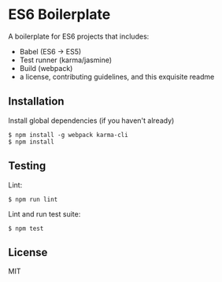 ES6 Boilerplate
===============================================================================

A boilerplate for ES6 projects that includes:

  * Babel (ES6 -> ES5)
  * Test runner (karma/jasmine)
  * Build (webpack)
  * a license, contributing guidelines, and this exquisite readme

Installation
-------------------------------------------------------------------------------

Install global dependencies (if you haven't already)

    $ npm install -g webpack karma-cli
    $ npm install

Testing
-------------------------------------------------------------------------------

Lint:

    $ npm run lint

Lint and run test suite:

    $ npm test

License
-------------------------------------------------------------------------------

MIT


